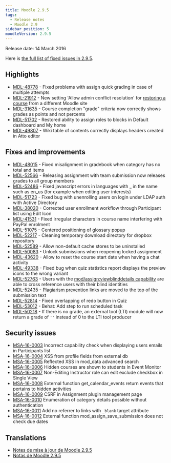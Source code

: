 ```yaml
---
title: Moodle 2.9.5
tags:
  - Release notes
  - Moodle 2.9
sidebar_position: 5
moodleVersion: 2.9.5
---
```

Release date: 14 March 2016

Here is [the full list of fixed issues in 2.9.5](https://tracker.moodle.org/secure/IssueNavigator!executeAdvanced.jspa?jqlQuery=project+%3D+mdl+AND+resolution+%3D+fixed+AND+fixVersion+in+%28%222.9.5%22%29+ORDER+BY+priority+DESC&runQuery=true&clear=true).

## Highlights

- [MDL-48778](https://tracker.moodle.org/browse/MDL-48778) - Fixed problems with assign quick grading in case of multiple attempts
- [MDL-21912](https://tracker.moodle.org/browse/MDL-21912) - New setting 'Allow admin conflict resolution' for [restoring a course](https://docs.moodle.org/29/en/Course_restore) from a different Moodle site
- [MDL-31635](https://tracker.moodle.org/browse/MDL-31635) - Course completion "grade" criteria now correctly shows grades as points and not percents
- [MDL-51702](https://tracker.moodle.org/browse/MDL-51702) - Restored ability to assign roles to blocks in Default dashboard and My home
- [MDL-49807](https://tracker.moodle.org/browse/MDL-49807) - Wiki table of contents correctly displays headers created in Atto editor

## Fixes and improvements

- [MDL-48015](https://tracker.moodle.org/browse/MDL-48015) - Fixed misalignment in gradebook when category has no total and items
- [MDL-52566](https://tracker.moodle.org/browse/MDL-52566) - Releasing assignment with team submission now releases grades to all group members
- [MDL-52486](https://tracker.moodle.org/browse/MDL-52486) - Fixed javascript errors in languages with _ in the name such as en_us (for example when editing user interests)
- [MDL-51723](https://tracker.moodle.org/browse/MDL-51723) - Fixed bug with unenrolling users on login under LDAP auth with Active Directory
- [MDL-38020](https://tracker.moodle.org/browse/MDL-38020) - Corrected user enrollment workflow through Participant list using Edit Icon
- [MDL-41531](https://tracker.moodle.org/browse/MDL-41531) - Fixed irregular characters in course name interfering with PayPal enrolment
- [MDL-51075](https://tracker.moodle.org/browse/MDL-51075) - Centered positioning of glossary popup
- [MDL-52217](https://tracker.moodle.org/browse/MDL-52217) - Cleaning temporary download directory for dropbox repository
- [MDL-52589](https://tracker.moodle.org/browse/MDL-52589) - Allow non-default cache stores to be uninstalled
- [MDL-50083](https://tracker.moodle.org/browse/MDL-50083) - Unlock submissions when reopening locked assignment
- [MDL-43620](https://tracker.moodle.org/browse/MDL-43620) - Allow to reset the course start date when having a chat activity
- [MDL-49338](https://tracker.moodle.org/browse/MDL-49338) - Fixed bug when quiz statistics report displays the preview icons to the wrong variant
- [MDL-52763](https://tracker.moodle.org/browse/MDL-52763) - Users with the [mod/assign:viewblinddetails capability](https://docs.moodle.org/29/en/Capabilities/mod/assign:viewblinddetails) are able to cross reference users with their blind identities
- [MDL-52435](https://tracker.moodle.org/browse/MDL-52435) - [Plagiarism prevention](https://docs.moodle.org/29/en/Plagiarism_prevention) links are moved to the top of the submission text
- [MDL-52814](https://tracker.moodle.org/browse/MDL-52814) - Fixed overlapping of redo button in Quiz
- [MDL-53012](https://tracker.moodle.org/browse/MDL-53012) - Behat: Add step to run scheduled task
- [MDL-50218](https://tracker.moodle.org/browse/MDL-50218) - If there is no grade, an external tool (LTI) module will now return a grade of `''` instead of 0 to the LTI tool producer

## Security issues

- [MSA-16-0003](https://moodle.org/mod/forum/discuss.php?d=330173) Incorrect capability check when displaying users emails in Participants list
- [MSA-16-0004](https://moodle.org/mod/forum/discuss.php?d=330174) XSS from profile fields from external db
- [MSA-16-0005](https://moodle.org/mod/forum/discuss.php?d=330175) Reflected XSS in mod_data advanced search
- [MSA-16-0006](https://moodle.org/mod/forum/discuss.php?d=330176) Hidden courses are shown to students in Event Monitor
- [MSA-16-0007](https://moodle.org/mod/forum/discuss.php?d=330177) Non-Editing Instructor role can edit exclude checkbox in Single View
- [MSA-16-0008](https://moodle.org/mod/forum/discuss.php?d=330178) External function get_calendar_events return events that pertains to hidden activities
- [MSA-16-0009](https://moodle.org/mod/forum/discuss.php?d=330179) CSRF in Assignment plugin management page
- [MSA-16-0010](https://moodle.org/mod/forum/discuss.php?d=330180) Enumeration of category details possible without authentication
- [MSA-16-0011](https://moodle.org/mod/forum/discuss.php?d=330181) Add no referrer to links with `_blank` target attribute
- [MSA-16-0012](https://moodle.org/mod/forum/discuss.php?d=330182) External function mod_assign_save_submission does not check due dates

## Translations

- [Notes de mise à jour de Moodle 2.9.5](https://docs.moodle.org/fr/Notes_de_mise_à_jour_de_Moodle_2.9.5)
- [Notas de Moodle 2.9.5](https://docs.moodle.org/es/Notas_de_Moodle_2.9.5)
